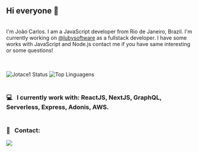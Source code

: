 
## Hi everyone 👋
<br/>
I'm João Carlos. I am a JavaScript developer from Rio de Janeiro, Brazil. I'm currently working on <a href="https://www.luby.com.br/">@lubysoftware</a> as a fullstack developer.
I have some works with JavaScript and Node.js contact me if you have same interesting or some questions!

<br />
<br />
<br />

![Jotace1 Status](https://github-readme-stats.vercel.app/api?username=jotace1&show_icons=true&theme=dark)               ![Top Linguagens](https://github-readme-stats.vercel.app/api/top-langs/?username=jotace1&layout=compact&theme=dark)


### <br/> :computer: &nbsp; I currently work with: ReactJS, NextJS, GraphQL, Serverless, Express, Adonis, AWS.
### <br/> :email: &nbsp; Contact:
 
<a href="https://www.linkedin.com/in/heydrigh/"><img src="https://img.shields.io/badge/LinkedIn-0077B5?style=for-the-badge&logo=linkedin&logoColor=white"/></a>



